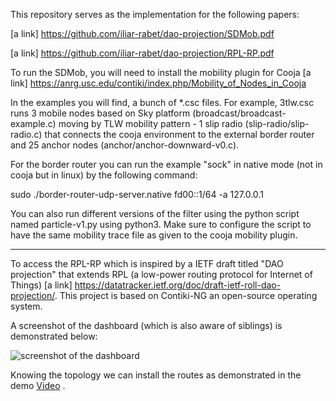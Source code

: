 This repository serves as the implementation for the following papers:

[a link] https://github.com/iliar-rabet/dao-projection/SDMob.pdf

[a link] https://github.com/iliar-rabet/dao-projection/RPL-RP.pdf

To run the SDMob, you will need to install the mobility plugin for Cooja
[a link] https://anrg.usc.edu/contiki/index.php/Mobility_of_Nodes_in_Cooja

In the examples you will find, a bunch of *.csc files. For example, 3tlw.csc runs 3 mobile nodes based on Sky platform (broadcast/broadcast-example.c) moving by TLW mobility pattern - 1 slip radio (slip-radio/slip-radio.c) that connects the cooja environment to the external border router and 25 anchor nodes (anchor/anchor-downward-v0.c).

For the border router you can run the example "sock" in native mode (not in cooja but in linux) by the following command:

sudo ./border-router-udp-server.native fd00::1/64 -a 127.0.0.1

You can also run different versions of the filter using the python script named particle-v1.py using python3. Make sure to configure the script to have the same mobility trace file as given to the cooja mobility plugin.

-----------

To access the RPL-RP which is inspired by a IETF draft titled "DAO projection" that extends RPL (a low-power routing protocol for Internet of Things) [a link] https://datatracker.ietf.org/doc/draft-ietf-roll-dao-projection/. 
This project is based on Contiki-NG an open-source operating system. 

A screenshot of the dashboard (which is also aware of siblings) is demonstrated below:

![screenshot of the dashboard](https://github.com/iliar-rabet/dao-projection/blob/main/dashboard.png)

Knowing the topology we can install the routes as demonstrated in the demo [Video](https://youtu.be/pRlA1fBRYsc) .
